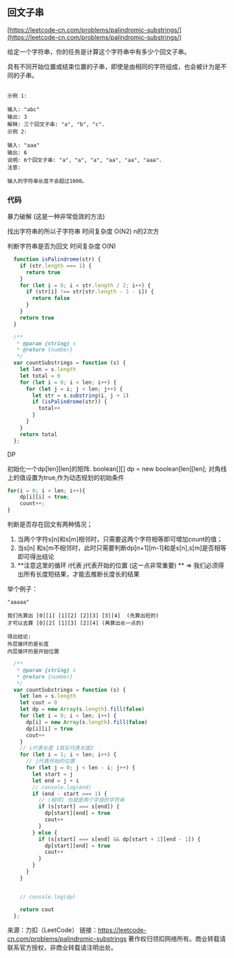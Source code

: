 ## 回文子串

[https://leetcode-cn.com/problems/palindromic-substrings/](https://leetcode-cn.com/problems/palindromic-substrings/)



给定一个字符串，你的任务是计算这个字符串中有多少个回文子串。

具有不同开始位置或结束位置的子串，即使是由相同的字符组成，也会被计为是不同的子串。

```

示例 1:

输入: "abc"
输出: 3
解释: 三个回文子串: "a", "b", "c".
示例 2:

输入: "aaa"
输出: 6
说明: 6个回文子串: "a", "a", "a", "aa", "aa", "aaa".
注意:

输入的字符串长度不会超过1000。
```


### 代码

暴力破解  (这是一种非常低效的方法)

找出字符串的所以子字符串  时间复杂度 O(N2)  n的2次方

判断字符串是否为回文 时间复杂度 O(N)

```javascript
  function isPalindrome(str) {
    if (str.length === 1) {
      return true
    }
    for (let i = 0; i < str.length / 2; i++) {
      if (str[i] !== str[str.length - 1 - i]) {
        return false
      }
    }
    return true
  }

  /**
   * @param {string} s
   * @return {number}
   */
  var countSubstrings = function (s) {
    let len = s.length
    let total = 0
    for (let i = 0; i < len; i++) {
      for (let j = i; j < len; j++) {
        let str = s.substring(i, j + 1)
        if (isPalindrome(str)) {
          total++
        }
      }
    }
    return total
  };

```


DP 

初始化一个dp[len][len]的矩阵. boolean[][] dp = new boolean[len][len];
对角线上的值设置为true,作为动态规划的初始条件

```javascript
for(i = 0; i < len; i++){
    dp[i][i] = true;
    count++;
}
```

判断是否存在回文有两种情况；

1. 当两个字符s[n]和s[m]相邻时，只需要这两个字符相等即可增加count的值；
2. 当s[n] 和s[m不相邻时，此时只需要判断dp[n+1][m-1]和是s[n],s[m]是否相等即可得出结论
3. **注意这里的循环 i代表 j代表开始的位置  (这一点非常重要)  **  => 我们必须得出所有长度短结果，才能去推断长度长的结果 



举个例子： 

``` 
"aaaaa"

我们先算出 [0][1] [1][2] [2][3] [3][4]  (先算出短的)
才可以去算 [0][2] [1][3] [2][4] (再算出长一点的)

得出结论:
外层循环的是长度
内层循环的是开始位置
```




```javascript
  /**
   * @param {string} s
   * @return {number}
   */
  var countSubstrings = function (s) {
    let len = s.length
    let cout = 0
    let dp = new Array(s.length).fill(false)
    for (let i = 0; i < len; i++) {
      dp[i] = new Array(s.length).fill(false)
      dp[i][i] = true
      cout++
    }
    // i代表长度 1其实代表长度2
    for (let i = 1; i < len; i++) {
      // j代表开始的位置
      for (let j = 0; j < len - i; j++) {
        let start = j
        let end = j + i
        // console.log(end)
        if (end - start === 1) {
          // (相邻) 也就是两个字母的字符串
          if (s[start] === s[end]) {
            dp[start][end] = true
            cout++
          }
        } else {
          if (s[start] === s[end] && dp[start + 1][end - 1]) {
            dp[start][end] = true
            cout++
          }
        }
      }
    }


    // console.log(dp)

    return cout
  };
```





来源：力扣（LeetCode）
链接：https://leetcode-cn.com/problems/palindromic-substrings
著作权归领扣网络所有。商业转载请联系官方授权，非商业转载请注明出处。
